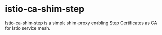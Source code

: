 # istio-ca-shim-step

Istio-ca-shim-step is a simple shim-proxy enabling Step Certificates as CA for Istio service mesh.